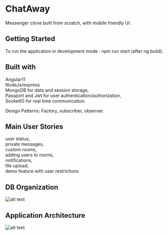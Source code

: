 # ChatAway

Messenger clone built from scratch, with mobile friendly UI.  

## Getting Started
 
To run the application in development mode : npm run start (after ng build).

## Built with

Angular11  
NodeJs/express  
MongoDB for data and session storage,  
Passport and Jwt for user authentication/authorization,  
SocketIO for real time communication.  

Design Patterns:
Factory, subscriber, observer.

## Main User Stories

user status,  
private messages,   
custom rooms,  
adding users to rooms,  
notifications,  
file upload,  
demo feature with user restrictions  

## DB Organization

![alt text](https://github.com/billgewrgoulas/chat-away/blob/main/db.png?raw=true)

## Application Architecture

![alt text](https://github.com/billgewrgoulas/chat-away/blob/main/arch.jpg?raw=true)


